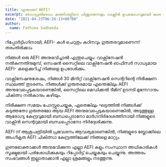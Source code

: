 ```yaml
---
title: എന്താണ് AEFI?
excerpt: രോഗപ്രതിരോധ കുത്തിവയ്പ്പിനെ പിന്തുടരുന്നതും വാക്സിൻ ഉപയോഗവുമായി കാര്യകാരണബന്ധം പുലർത്താത്തതുമായ ഏതെങ്കിലും അസ്വാഭാവിക മെഡിക്കൽ സംഭവമാണ് എ.ഇ.എഫ്.ആയ്(രോഗപ്രതിരോധത്തെ തുടർന്നുള്ള ഒരു പ്രതികൂല സംഭവം)
date: "2021-04-23T06:26:13+00:00"
author:
  name: Fathima Sadheeda
---
```

റിപ്പോർട്ടിംഗിനായി, AEFI- കൾ ചെറുതും കഠിനവും ഗുരുതരവുമാണെന്ന് തരംതിരിക്കാം

നിങ്ങൾ ഒരു AEFI അനുഭവിച്ചാൽ എന്തുചെയ്യും:
വാക്സിനേഷൻ നൽകുന്നതിനുമുമ്പ്, സെഷൻ സൈറ്റിലെ വാക്സിനേഷൻ ഓഫീസർ സാധ്യമായ AEFI- കളെക്കുറിച്ച് നിങ്ങളെ ഉപദേശിക്കും.

വാക്സിനേഷനുശേഷം, നിങ്ങൾ 30 മിനിറ്റ് വാക്സിനേഷൻ സെന്ററിന്റെ നിരീക്ഷണ സ്ഥലത്ത് തുടരണം. നിങ്ങൾ‌ക്ക് ഗുരുതരമായ എന്തെങ്കിലും AEFI അനുഭവപ്പെടുകയാണെങ്കിൽ‌, സൈറ്റിലെ മെഡിക്കൽ‌ ടീമിന് ഉടനടി മുന്നേറാനും ചികിത്സ നൽകാനും കഴിയും.

നിരീക്ഷണ സമയം പോസ്റ്റുചെയ്യുക, ഏതെങ്കിലും ഘട്ടത്തിൽ നിങ്ങൾക്ക് കടുത്തതോ ഗുരുതരമോ ആയ AEFI അനുഭവപ്പെടുകയാണെങ്കിൽ, അടുത്തുള്ള ആരോഗ്യ കേന്ദ്രവുമായി ബന്ധപ്പെടാനോ മാർഗനിർദേശത്തിനായി നിങ്ങളുടെ വാക്സിൻ സെന്ററുമായി ബന്ധപ്പെടാനോ നിർദ്ദേശിക്കുന്നു. 

AEFI ന് ആശുപത്രിയിൽ പ്രവേശനം ആവശ്യമാണെങ്കിൽ, നിങ്ങളുടെ ബ്ലോക്കിലെ അംഗീകൃത AEFI ചികിത്സാ കേന്ദ്രത്തിലേക്ക് നിങ്ങളെ മാറ്റും.

ഗുണഭോക്താക്കൾ അനുഭവിക്കുന്ന എല്ലാ AEFI കളും സംസ്ഥാന അധികാരികൾ സൂക്ഷ്മമായി പരിശോധിക്കുകയും റിപ്പോർട്ട് ചെയ്യുകയും ചെയ്യുന്നു. അത്തരം സംഭവങ്ങൾ ഇല്ലാതാക്കാൻ എല്ലാ ശ്രമങ്ങളും നടത്തുന്നു.


